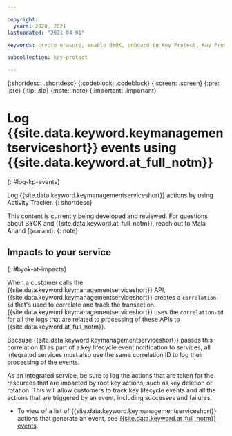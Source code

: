 ```yaml
---

copyright:
  years: 2020, 2021
lastupdated: "2021-04-01"

keywords: crypto erasure, enable BYOK, onboard to Key Protect, Key Protect onboarding, internal, dek rewrapping, BYOK

subcollection: key-protect

---
```


{:shortdesc: .shortdesc}
{:codeblock: .codeblock}
{:screen: .screen}
{:pre: .pre}
{:tip: .tip}
{:note: .note}
{:important: .important}

# Log {{site.data.keyword.keymanagementserviceshort}} events using {{site.data.keyword.at_full_notm}}
{: #log-kp-events}

Log {{site.data.keyword.keymanagementserviceshort}} actions by using Activity
Tracker.
{: shortdesc}

This content is currently being developed and reviewed. For questions about BYOK
and {{site.data.keyword.at_full_notm}}, reach out to Mala Anand (`@manand`).
{: note}

## Impacts to your service
{: #byok-at-impacts}

When a customer calls the {{site.data.keyword.keymanagementserviceshort}} API,
{{site.data.keyword.keymanagementserviceshort}} creates a `correlation-id`
that's used to correlate and track the transaction.
{{site.data.keyword.keymanagementserviceshort}} uses the `correlation-id` for
all the logs that are related to processing of these APIs to {{site.data.keyword.at_full_notm}}.

Because {{site.data.keyword.keymanagementserviceshort}} passes this correlation
ID as part of a key lifecycle event notification to services, all integrated
services must also use the same correlation ID to log their processing of the
events.

As an integrated service, be sure to log the actions that are taken for the
resources that are impacted by root key actions, such as key deletion or
rotation. This will allow customers to track key lifecycle events and all the
 actions that are triggered by an event, including successes and failures.

- To view of a list of {{site.data.keyword.keymanagementserviceshort}} actions
that generate an event, see
[{{site.data.keyword.at_full_notm}} events](/docs/key-protect?topic=key-protect-at-events).
